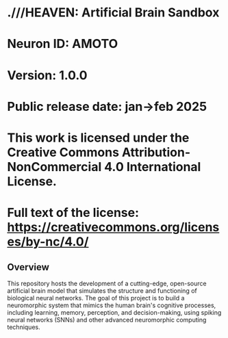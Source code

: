 # .///HEAVEN: Artificial Brain Sandbox
# Neuron ID: AMOTO
# Version: 1.0.0
# Public release date: jan->feb 2025
# This work is licensed under the Creative Commons Attribution-NonCommercial 4.0 International License.
# Full text of the license: https://creativecommons.org/licenses/by-nc/4.0/


## Overview

This repository hosts the development of a cutting-edge, open-source artificial brain model that simulates the structure and functioning of biological neural networks. The goal of this project is to build a neuromorphic system that mimics the human brain's cognitive processes, including learning, memory, perception, and decision-making, using spiking neural networks (SNNs) and other advanced neuromorphic computing techniques.
